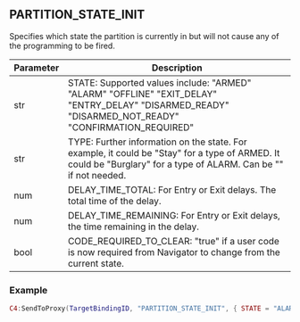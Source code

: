 ## PARTITION\_STATE\_INIT

Specifies which state the partition is currently in but will not cause any of the programming to be fired.  


| Parameter | Description |
| --- | --- |
| str | STATE: Supported values include: "ARMED" "ALARM" "OFFLINE" "EXIT\_DELAY" "ENTRY\_DELAY" "DISARMED\_READY" "DISARMED\_NOT\_READY" "CONFIRMATION\_REQUIRED"  |
| str | TYPE: Further information on the state. For example, it could be "Stay" for a type of ARMED. It could be "Burglary" for a type of ALARM. Can be "" if not needed. |
| num | DELAY\_TIME\_TOTAL:  For Entry or Exit delays. The total time of the delay. |
| num | DELAY\_TIME\_REMAINING: For Entry or Exit delays, the time remaining in the delay. |
| bool | CODE\_REQUIRED\_TO\_CLEAR: "true" if a user code is now required from Navigator to change from the current state. |


### Example

```lua
C4:SendToProxy(TargetBindingID, "PARTITION_STATE_INIT", { STATE = "ALARM", TYPE = "BURGLARY", DELAY_TIME_TOTAL = 5, DELAY_TIME_REMAINING = 2, CODE_REQUIRED_TO_CLEAR = true}, "NOTIFY")
```
